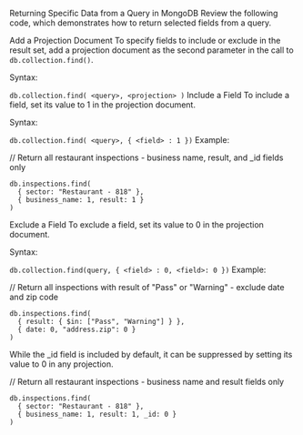Returning Specific Data from a Query in MongoDB
Review the following code, which demonstrates how to return selected fields from a query.

Add a Projection Document
To specify fields to include or exclude in the result set, add a projection document as the second parameter in the call to `db.collection.find()`.

Syntax:

`db.collection.find( <query>, <projection> )`
Include a Field
To include a field, set its value to 1 in the projection document.

Syntax:

`db.collection.find( <query>, { <field> : 1 })`
Example:

// Return all restaurant inspections - business name, result, and _id fields only
```
db.inspections.find(
  { sector: "Restaurant - 818" },
  { business_name: 1, result: 1 }
)
```
Exclude a Field
To exclude a field, set its value to 0 in the projection document.

Syntax:

`db.collection.find(query, { <field> : 0, <field>: 0 })`
Example:

// Return all inspections with result of "Pass" or "Warning" - exclude date and zip code
```
db.inspections.find(
  { result: { $in: ["Pass", "Warning"] } },
  { date: 0, "address.zip": 0 }
)
```
While the _id field is included by default, it can be suppressed by setting its value to 0 in any projection.

// Return all restaurant inspections - business name and result fields only
```
db.inspections.find(
  { sector: "Restaurant - 818" },
  { business_name: 1, result: 1, _id: 0 }
)
```